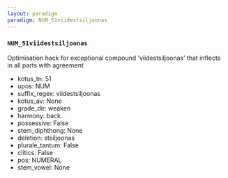 ```yaml
---
layout: paradigm
paradigm: NUM_51viidestsiljoonas
---
```

### ` NUM_51viidestsiljoonas `

Optimisation hack for exceptional compound ’viidestsiljoonas’ that inflects in all parts with agreement
* kotus_tn: 51
* upos: NUM
* suffix_regex: viidestsiljoonas
* kotus_av: None
* grade_dir: weaken
* harmony: back
* possessive: False
* stem_diphthong: None
* deletion: stsiljoonas
* plurale_tantum: False
* clitics: False
* pos: NUMERAL
* stem_vowel: None
